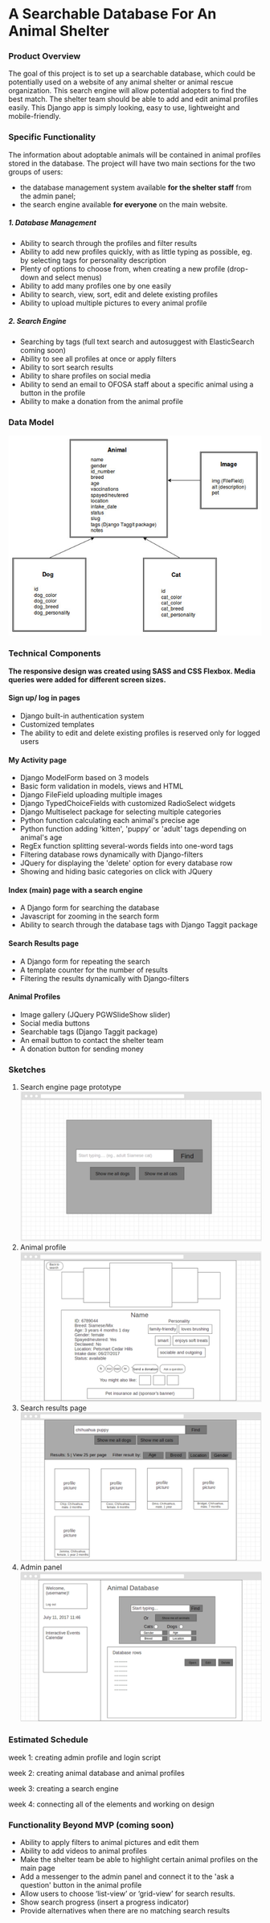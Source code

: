# A Searchable Database For An Animal Shelter
### Product Overview
 The goal of this project is to set up a searchable database, which could be potentially used on a website of any animal shelter or animal rescue organization. This search engine will allow potential adopters to find the best match. The shelter team should be able to add and edit animal profiles easily. This Django app is simply looking, easy to use, lightweight and mobile-friendly.
### Specific Functionality
The information about adoptable animals will be contained in animal profiles stored in the database. The project will have two main sections for the two groups of users:
   - the database management system available **for the shelter staff** from the admin panel;
   - the search engine available **for everyone** on the main website.
##### 1. Database Management
- Ability to search through the profiles and filter results
- Ability to add new profiles quickly, with as little typing as possible, eg. by selecting tags for personality description
- Plenty of options to choose from, when creating a new profile (drop-down and select menus)
- Ability to add many profiles one by one easily
- Ability to search, view, sort, edit and delete existing profiles
- Ability to upload multiple pictures to every animal profile
##### 2. Search Engine
- Searching by tags (full text search and autosuggest with ElasticSearch coming soon)
- Ability to see all profiles at once or apply filters
- Ability to sort search results
- Ability to share profiles on social media
- Ability to send an email to OFOSA staff about a specific animal using a button in the profile
- Ability to make a donation from the animal profile
### Data Model
![alt text]( https://github.com/jastr945/PDXclass/blob/master/capstone/animalproject/animalapp/static/animalapp/img/capstone_data_structure.jpg "Data model diagram")
 ### Technical Components

**__The responsive design was created using SASS and CSS Flexbox. Media queries were added for different screen sizes.__**

#### Sign up/ log in pages
- Django built-in authentication system
- Customized templates
- The ability to edit and delete existing profiles is reserved only for logged users

#### My Activity page
- Django ModelForm based on 3 models
- Basic form validation in models, views and HTML
- Django FileField uploading multiple images
- Django TypedChoiceFields with customized RadioSelect widgets
- Django Multiselect package for selecting multiple categories
- Python function calculating each animal's precise age
- Python function adding 'kitten', 'puppy' or 'adult' tags depending on animal's age
- RegEx function splitting several-words fields into one-word tags
- Filtering database rows dynamically with Django-filters
- JQuery for displaying the 'delete' option for every database row
- Showing and hiding basic categories on click with JQuery

#### Index (main) page with a search engine
- A Django form for searching the database
- Javascript for zooming in the search form
- Ability to search through the database tags with Django Taggit package

#### Search Results page
- A Django form for repeating the search
- A template counter for the number of results
- Filtering the results dynamically with Django-filters

#### Animal Profiles
- Image gallery (JQuery PGWSlideShow slider)
- Social media buttons
- Searchable tags (Django Taggit package)
- An email button to contact the shelter team
- A donation button for sending money

### Sketches
1. Search engine page prototype
![alt text](https://github.com/jastr945/PDXclass/blob/master/capstone/animalproject/animalapp/static/animalapp/img/search_engine_page.png "Search engine page")
2. Animal profile
![alt text](https://github.com/jastr945/PDXclass/blob/master/capstone/animalproject/animalapp/static/animalapp/img/animal_profile.png "Animal profile")
3. Search results page
![alt text](https://github.com/jastr945/PDXclass/blob/master/capstone/animalproject/animalapp/static/animalapp/img/search_results_page.png "Search results")
4. Admin panel
![alt text](https://github.com/jastr945/PDXclass/blob/master/capstone/animalproject/animalapp/static/animalapp/img/admin_panel.png "Admin panel")
 ### Estimated Schedule
week 1: creating admin profile and login script

week 2: creating animal database and animal profiles

week 3: creating a search engine

week 4: connecting all of the elements and working on design

### Functionality Beyond MVP (coming soon)
- Ability to apply filters to animal pictures and edit them
- Ability to add videos to animal profiles
- Make the shelter team be able to highlight certain animal profiles on the main page
- Add a messenger to the admin panel and connect it to the 'ask a question' button in the animal profile
- Allow users to choose ‘list-view’ or ‘grid-view’ for search results.
- Show search progress (insert a progress indicator)
- Provide alternatives when there are no matching search results
